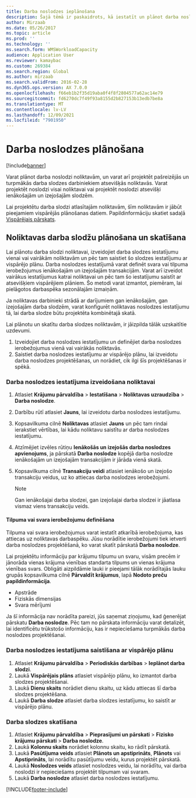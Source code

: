 ```yaml
---
title: Darba noslodzes ieplānošana
description: Šajā tēmā ir paskaidrots, kā iestatīt un plānot darba noslodzi darbiniekiem noliktavā vai visai noliktavai.
author: Mirzaab
ms.date: 05/26/2017
ms.topic: article
ms.prod: ''
ms.technology: ''
ms.search.form: WMSWorkloadCapacity
audience: Application User
ms.reviewer: kamaybac
ms.custom: 269384
ms.search.region: Global
ms.author: mirzaab
ms.search.validFrom: 2016-02-28
ms.dyn365.ops.version: AX 7.0.0
ms.openlocfilehash: f66eb1b2f35d19aba0f4f8f2804577a62ac14e79
ms.sourcegitcommit: fd6270dc7f49f93a8155d2b827153b13edb7be8a
ms.translationtype: MT
ms.contentlocale: lv-LV
ms.lasthandoff: 12/09/2021
ms.locfileid: "7901950"
---
```

# <a name="schedule-workload-capacity"></a>Darba noslodzes plānošana

[!include[banner](../includes/banner.md)]

Varat plānot darba noslodzi noliktavām, un varat arī projektēt pašreizējās un turpmākās darba slodzes darbiniekiem atsevišķās noliktavās. Varat projektēt noslodzi visai noliktavai vai projektēt noslodzi atsevišķi ienākošajām un izejošajām slodzēm.

Lai projektētu darba slodzi atlasītajām noliktavām, šīm noliktavām ir jābūt pieejamiem vispārējās plānošanas datiem. Papildinformāciju skatiet sadaļā [Vispārējais pārskats](../master-planning/master-plans.md).

## <a name="schedule-and-view-workloads-for-a-warehouse"></a>Noliktavas darba slodžu plānošana un skatīšana

Lai plānotu darba slodzi noliktavai, izveidojiet darba slodzes iestatījumu vienai vai vairākām noliktavām un pēc tam saistiet šo slodzes iestatījumu ar vispārējo plānu. Darba noslodzes iestatījumā varat definēt svara vai tilpuma ierobežojumus ienākošajām un izejošajām transakcijām. Varat arī izveidot vairākus iestatījumus katrai noliktavai un pēc tam šo iestatījumu saistīt ar atsevišķiem vispārējiem plāniem. Šo metodi varat izmantot, piemēram, lai pielāgotos darbaspēka sezonālajām izmaiņām.

Ja noliktavas darbinieki strādā ar darījumiem gan ienākošajām, gan izejošajām darba slodzēm, varat konfigurēt noliktavas noslodzes iestatījumu tā, lai darba slodze būtu projektēta kombinētajā skatā.

Lai plānotu un skatītu darba slodzes noliktavām, ir jāizpilda tālāk uzskaitītie uzdevumi.

1. Izveidojiet darba noslodzes iestatījumu un definējiet darba noslodzes ierobežojumus vienā vai vairākās noliktavās.
2. Saistiet darba noslodzes iestatījumu ar vispārējo plānu, lai izveidotu darba noslodzes projektēšanas, un norādiet, cik ilgi šīs projektēšanas ir spēkā.

### <a name="create-a-workload-capacity-setup-for-a-warehouse"></a>Darba noslodzes iestatījuma izveidošana noliktavai

1. Atlasiet **Krājumu pārvaldība** \> **Iestatīšana** \> **Noliktavas uzraudzība** \> **Darba noslodze**.
2. Darbību rūtī atlasiet **Jauns**, lai izveidotu darba noslodzes iestatījumu.
3. Kopsavilkuma cilnē **Noliktavas** atlasiet **Jauns** un pēc tam rindai ierakstiet vērtības, lai kādu noliktavu saistītu ar darba noslodzes iestatījumu.
4. Atzīmējiet izvēles rūtiņu **Ienākošās un izejošās darba noslodzes apvienojums**, ja pārskatā **Darba noslodze** kopējā darba noslodze ienākošajām un izejošajām transakcijām ir jārāda vienā skatā.
5. Kopsavilkuma cilnē **Transakciju veidi** atlasiet ienākošo un izejošo transakciju veidus, uz ko attiecas darba noslodzes ierobežojumi.

    > [!NOTE]
    > Gan ienākošajai darba slodzei, gan izejošajai darba slodzei ir jāatlasa vismaz viens transakciju veids.

#### <a name="define-limits-for-volume-or-weight"></a>Tilpuma vai svara ierobežojumu definēšana

Tilpuma vai svara ierobežojumus varat iestatīt atkarībā ierobežojuma, kas attiecas uz noliktavas darbaspēku. Jūsu norādītie ierobežojumi tiek ietverti darba noslodzes projektēšanā, ko varat skatīt pārskatā **Darba noslodze**.

Lai projektētu informāciju par krājumu tilpumu un svaru, visām precēm ir jānorāda vienas krājuma vienības standarta tilpums un vienas krājuma vienības svars. Obligāti aizpildāmie lauki ir pieejami tālāk norādītajās lauku grupās kopsavilkuma cilnē **Pārvaldīt krājumus**, lapā **Nodoto preču papildinformācija**.

- Apstrāde
- Fiziskās dimensijas
- Svara mērījumi

Ja šī informācija nav norādīta pareizi, jūs saņemat ziņojumu, kad ģenerējat pārskatu **Darba noslodze**. Pēc tam no pārskata informāciju varat detalizēt, lai identificētu trūkstošo informāciju, kas ir nepieciešama turpmākās darba noslodzes projektēšanai.

### <a name="associate-a-workload-capacity-setup-with-a-master-plan"></a>Darba noslodzes iestatījuma saistīšana ar vispārējo plānu

1. Atlasiet **Krājumu pārvaldība** \> **Periodiskās darbības** \> **Ieplānot darba slodzi**.
2. Laukā **Vispārējais plāns** atlasiet vispārējo plānu, ko izmantot darba slodzes projektēšanai.
3. Laukā **Dienu skaits** norādiet dienu skaitu, uz kādu attiecas šī darba slodzes projektēšana.
4. Laukā **Darba slodze** atlasiet darba slodzes iestatījumu, ko saistīt ar vispārējo plānu.

### <a name="view-workload-capacity"></a>Darba slodzes skatīšana

1. Atlasiet **Krājumu pārvaldība** \> **Pieprasījumi un pārskati** \> **Fizisko krājumu pārskati** \> **Darba noslodze**.
2. Laukā **Kolonnu skaits** norādiet kolonnu skaitu, ko rādīt pārskatā.
3. Laukā **Pasūtījuma veids** atlasiet **Plānots un apstiprināts**, **Plānots** vai **Apstiprināts**, lai norādītu pasūtījumu veidu, kurus projektēt pārskatā.
4. Laukā **Noslodzes veids** atlasiet noslodzes veidu, lai norādītu, vai darba noslodzi ir nepieciešams projektēt tilpumam vai svaram.
5. Laukā **Darba noslodze** atlasiet darba noslodzes iestatījumu.


[!INCLUDE[footer-include](../../includes/footer-banner.md)]